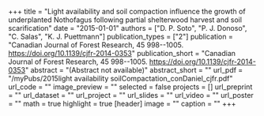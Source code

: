 +++
title = "Light availability and soil compaction influence the growth     of underplanted Nothofagus following partial shelterwood harvest and soil scarification"
date = "2015-01-01"
authors = ["D. P. Soto", "P. J. Donoso", "C. Salas", "K. J. Puettmann"]
publication_types = ["2"]
publication = "Canadian Journal of Forest Research, 45 998--1005. https://doi.org/10.1139/cjfr-2014-0353"
publication_short = "Canadian Journal of Forest Research, 45 998--1005. https://doi.org/10.1139/cjfr-2014-0353"
abstract = "(Abstract not available)"
abstract_short = ""
url_pdf = "/myPubs/2015light availability soilCompactation_conDaniel_cjfr.pdf"
url_code = ""
image_preview = ""
selected = false
projects = []
url_preprint = ""
url_dataset = ""
url_project = ""
url_slides = ""
url_video = ""
url_poster = ""
math = true
highlight = true
[header]
image = ""
caption = ""
+++
